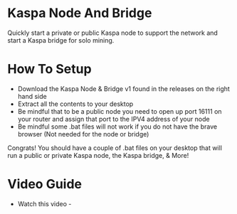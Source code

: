 # Kaspa Node And Bridge

Quickly start a private or public Kaspa node to support the network and start a Kaspa bridge for solo mining.

# How To Setup
+ Download the  Kaspa Node & Bridge v1 found in the releases on the right hand side
+ Extract all the contents to your desktop
+ Be mindful that to be a public node you need to open up port 16111 on your router and assign that port to the IPV4 address of your node
+ Be mindful some .bat files will not work if you do not have the brave browser (Not needed for the node or bridge)

Congrats! You should have a couple of .bat files on your desktop that will run a public or private Kaspa node, the Kaspa bridge, & More!

# Video Guide
+ Watch this video - 
